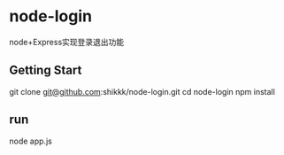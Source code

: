 # node-login
node+Express实现登录退出功能

## Getting Start
git clone git@github.com:shikkk/node-login.git
cd node-login
npm install

## run
node app.js